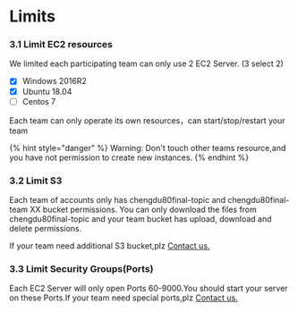 # Limits

### 3.1 Limit EC2 resources

We limited each participating team can only use 2 EC2 Server. \(3 select 2\)

* [x] Windows 2016R2
* [x] Ubuntu 18.04
* [ ] Centos 7

Each team can only operate its own resources，can start/stop/restart your team


{% hint style="danger" %}
 Warning: Don't touch other teams resource,and you have not permission to create new instances.
{% endhint %}

### 3.2 Limit S3

Each team of accounts only has chengdu80final-topic and chengdu80final-team XX bucket permissions.
You can only download the files from chengdu80final-topic and your team bucket has upload, download and delete permissions.

 If your team need additional S3 bucket,plz [Contact us.](../../tech-support/online-support.md)

### 3.3 Limit  Security Groups\(Ports\)

Each EC2 Server will only open Ports 60-9000.You should start your server on these Ports.If your team need special ports,plz [Contact us.](../../tech-support/online-support.md)

